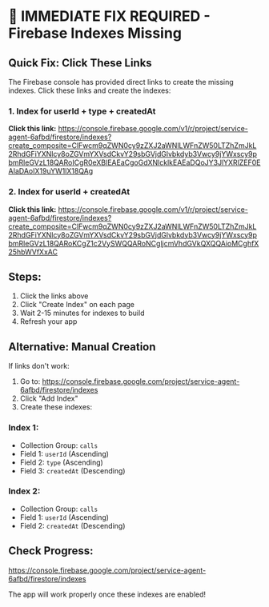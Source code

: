 # 🚨 IMMEDIATE FIX REQUIRED - Firebase Indexes Missing

## Quick Fix: Click These Links

The Firebase console has provided direct links to create the missing indexes. Click these links and create the indexes:

### 1. Index for userId + type + createdAt
**Click this link:** 
https://console.firebase.google.com/v1/r/project/service-agent-6afbd/firestore/indexes?create_composite=ClFwcm9qZWN0cy9zZXJ2aWNlLWFnZW50LTZhZmJkL2RhdGFiYXNlcy8oZGVmYXVsdCkvY29sbGVjdGlvbkdyb3Vwcy9jYWxscy9pbmRleGVzL18QARoICgR0eXBlEAEaCgoGdXNlcklkEAEaDQoJY3JlYXRlZEF0EAIaDAoIX19uYW1lX18QAg

### 2. Index for userId + createdAt
**Click this link:**
https://console.firebase.google.com/v1/r/project/service-agent-6afbd/firestore/indexes?create_composite=ClFwcm9qZWN0cy9zZXJ2aWNlLWFnZW50LTZhZmJkL2RhdGFiYXNlcy8oZGVmYXVsdCkvY29sbGVjdGlvbkdyb3Vwcy9jYWxscy9pbmRleGVzL18QARoKCgZ1c2VySWQQARoNCgljcmVhdGVkQXQQAioMCghfX25hbWVfXxAC

## Steps:
1. Click the links above
2. Click "Create Index" on each page
3. Wait 2-15 minutes for indexes to build
4. Refresh your app

## Alternative: Manual Creation

If links don't work:

1. Go to: https://console.firebase.google.com/project/service-agent-6afbd/firestore/indexes
2. Click "Add Index"
3. Create these indexes:

### Index 1:
- Collection Group: `calls`
- Field 1: `userId` (Ascending)
- Field 2: `type` (Ascending)  
- Field 3: `createdAt` (Descending)

### Index 2:
- Collection Group: `calls`
- Field 1: `userId` (Ascending)
- Field 2: `createdAt` (Descending)

## Check Progress:
https://console.firebase.google.com/project/service-agent-6afbd/firestore/indexes

The app will work properly once these indexes are enabled!
